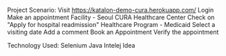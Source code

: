 Project Scenario:
Visit https://katalon-demo-cura.herokuapp.com/
Login
Make an appointment
Facility - Seoul CURA Healthcare Center
Check on "Apply for hospital readmission"
Healthcare Program - Medicaid
Select a visiting date
Add a comment
Book an Appointment
Verify the appointment

Technology Used:
Selenium
Java 
Intelej Idea
